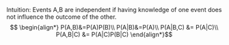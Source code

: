 Intuition: Events A,B are independent if having knowledge of one event does not influence the outcome of the other.
$$
\begin{align*}
	P(A,B)&=P(A)P(B)\\
	P(A|B)&=P(A)\\
	P(A|B,C) &= P(A|C)\\
	P(A,B|C) &= P(A|C)P(B|C)
\end{align*}$$